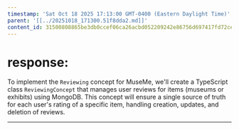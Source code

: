 ```yaml
---
timestamp: 'Sat Oct 18 2025 17:13:00 GMT-0400 (Eastern Daylight Time)'
parent: '[[../20251018_171300.51f8dda2.md]]'
content_id: 31500808865be3db0ccef06ca26acbd052209242e86756d697417fd72ced3f8c
---
```


# response:

To implement the `Reviewing` concept for MuseMe, we'll create a TypeScript class `ReviewingConcept` that manages user reviews for items (museums or exhibits) using MongoDB. This concept will ensure a single source of truth for each user's rating of a specific item, handling creation, updates, and deletion of reviews.

***
